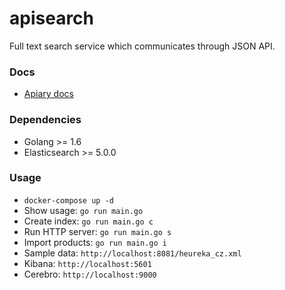 # apisearch

Full text search service which communicates through JSON API.

### Docs

- [Apiary docs](docs.apisearchimporter.apiary.io)

### Dependencies

- Golang >= 1.6
- Elasticsearch >= 5.0.0

### Usage

- `docker-compose up -d`
- Show usage: `go run main.go`
- Create index: `go run main.go c`
- Run HTTP server: `go run main.go s`
- Import products: `go run main.go i`
- Sample data: `http://localhost:8081/heureka_cz.xml`
- Kibana: `http://localhost:5601`
- Cerebro: `http://localhost:9000`
